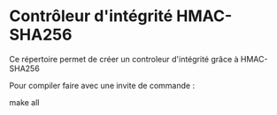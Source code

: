 # Contrôleur d'intégrité HMAC-SHA256
Ce répertoire permet de créer un controleur d'intégrité grâce à HMAC-SHA256

Pour compiler faire avec une invite de commande :

make all
